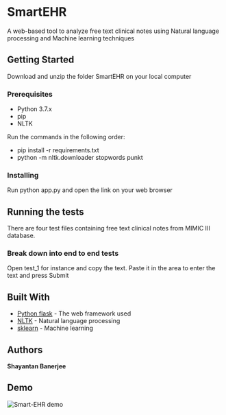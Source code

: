 # SmartEHR

A web-based tool to analyze free text clinical notes using Natural language processing and Machine learning techniques

## Getting Started

Download and unzip the folder SmartEHR on your local computer

### Prerequisites

* Python 3.7.x
* pip
* NLTK

Run the commands in the following order:
* pip install -r requirements.txt
* python -m nltk.downloader stopwords punkt


### Installing
Run python app.py and open the link on your web browser

## Running the tests
There are four test files containing free text clinical notes from MIMIC III database.

### Break down into end to end tests

Open test_1 for instance and copy the text. Paste it in the area to enter the text and press Submit

## Built With

* [Python flask](http://flask.pocoo.org/) - The web framework used
* [NLTK](https://www.nltk.org/) - Natural language processing
* [sklearn](https://scikit-learn.org/) - Machine learning 


## Authors

**Shayantan Banerjee** 
## Demo
![Smart-EHR demo](https://imgflip.com/gif/3q7kqo)


